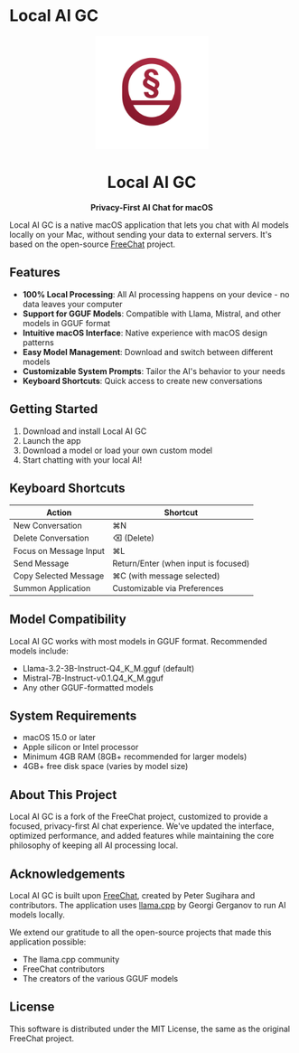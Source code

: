 # Local AI GC

<div align="center">
  <img src="FreeChat/Assets.xcassets/AppIcon.appiconset/Local AI GC 512.png" alt="Local AI GC Logo" width="200">
  <h1>Local AI GC</h1>
  <p><strong>Privacy-First AI Chat for macOS</strong></p>
</div>

Local AI GC is a native macOS application that lets you chat with AI models locally on your Mac, without sending your data to external servers. It's based on the open-source [FreeChat](https://github.com/psugihara/FreeChat) project.

## Features

- **100% Local Processing**: All AI processing happens on your device - no data leaves your computer
- **Support for GGUF Models**: Compatible with Llama, Mistral, and other models in GGUF format
- **Intuitive macOS Interface**: Native experience with macOS design patterns
- **Easy Model Management**: Download and switch between different models
- **Customizable System Prompts**: Tailor the AI's behavior to your needs
- **Keyboard Shortcuts**: Quick access to create new conversations

## Getting Started

1. Download and install Local AI GC
2. Launch the app
3. Download a model or load your own custom model
4. Start chatting with your local AI!

## Keyboard Shortcuts

| Action | Shortcut |
|--------|----------|
| New Conversation | ⌘N |
| Delete Conversation | ⌫ (Delete) |
| Focus on Message Input | ⌘L |
| Send Message | Return/Enter (when input is focused) |
| Copy Selected Message | ⌘C (with message selected) |
| Summon Application | Customizable via Preferences |

## Model Compatibility

Local AI GC works with most models in GGUF format. Recommended models include:
- Llama-3.2-3B-Instruct-Q4_K_M.gguf (default)
- Mistral-7B-Instruct-v0.1.Q4_K_M.gguf
- Any other GGUF-formatted models

## System Requirements

- macOS 15.0 or later
- Apple silicon or Intel processor
- Minimum 4GB RAM (8GB+ recommended for larger models)
- 4GB+ free disk space (varies by model size)

## About This Project

Local AI GC is a fork of the FreeChat project, customized to provide a focused, privacy-first AI chat experience. We've updated the interface, optimized performance, and added features while maintaining the core philosophy of keeping all AI processing local.

## Acknowledgements

Local AI GC is built upon [FreeChat](https://github.com/psugihara/FreeChat), created by Peter Sugihara and contributors. The application uses [llama.cpp](https://github.com/ggerganov/llama.cpp) by Georgi Gerganov to run AI models locally.

We extend our gratitude to all the open-source projects that made this application possible:
- The llama.cpp community
- FreeChat contributors
- The creators of the various GGUF models

## License

This software is distributed under the MIT License, the same as the original FreeChat project. 